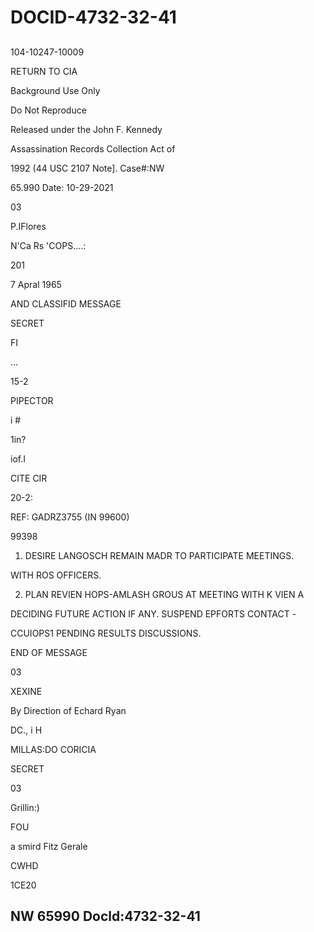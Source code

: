 # DOCID-4732-32-41

##
104-10247-10009

RETURN TO CIA

Background Use Only

Do Not Reproduce

Released under the John F. Kennedy

Assassination Records Collection Act of

1992 (44 USC 2107 Note]. Case#:NW

65.990 Date: 10-29-2021

03

P.IFlores

N'Ca Rs 'COPS....:

201

7 Apral 1965

AND CLASSIFID MESSAGE

SECRET

FI

...

15-2

PIPECTOR

i #

1in?

iof.I

CITE CIR

20-2:

REF: GADRZ3755 (IN 99600)

99398

1. DESIRE LANGOSCH REMAIN MADR TO PARTICIPATE MEETINGS.

WITH ROS OFFICERS.

2. PLAN REVIEN HOPS-AMLASH GROUS AT MEETING WITH K VIEN A

DECIDING FUTURE ACTION IF ANY. SUSPEND EPFORTS CONTACT -

CCUIOPS1 PENDING RESULTS DISCUSSIONS.

END OF MESSAGE

03

XEXINE

By Direction of Echard Ryan

DC., i H

MILLAS:DO CORICIA

SECRET

03

Grillin:)

FOU

a smird Fitz Gerale

CWHD

1CE20

NW 65990 Docld:4732-32-41
---

